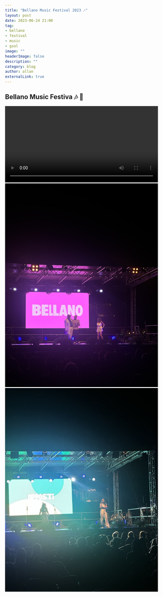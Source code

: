 ```yaml
---
title: "Bellano Music Festival 2023 🎶" 
layout: post
date: 2023-06-24 21:00
tag: 
- bellano
- festival
- music
- gsol
image: ""
headerImage: false
description: ""
category: blog
author: allan
externalLink: true
---
```


## Bellano Music Festiva 🎶 🎸 


<div>
    <video class="fullscreen fill" width="100%" autoplay controls >
    <source src="https://github.com/Allan-Nava/Allan-Nava.github.io/raw/master/assets/video/bellano-video.mp4" type="video/mp4">
    </video>

</div>


<div>
    <img class="image" src="https://github.com/Allan-Nava/Allan-Nava.github.io/blob/master/assets/images/bellano-gsol.jpg?raw=true" alt="GSol 2023" />
    </div>




<div>
    <img class="image" src="https://github.com/Allan-Nava/Allan-Nava.github.io/blob/master/assets/images/bellano-opposite.jpg?raw=true" alt="GSol 2023" />
    </div>
